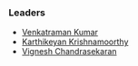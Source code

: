 
### Leaders
* [Venkatraman Kumar](mailto:venkatraman.kumar@owasp.org)
* [Karthikeyan Krishnamoorthy](mailto:karthikeyan.krishnamoorthy@owasp.org)
* [Vignesh Chandrasekaran](mailto:vignesh.chandrasekaran@owasp.org)
